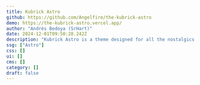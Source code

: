 ```yaml
---
title: Kubrick Astro
github: https://github.com/Angelfire/the-kubrick-astro
demo: https://the-kubrick-astro.vercel.app/
author: "Andrés Bedoya (SrHart)"
date: 2024-12-01T09:50:28.242Z
description: "Kubrick Astro is a theme designed for all the nostalgics who once used WordPress and had the opportunity to experience this theme that undoubtedly changed the life of this CMS."
ssg: ["Astro"]
css: []
ui: []
cms: []
category: []
draft: false
---
```

